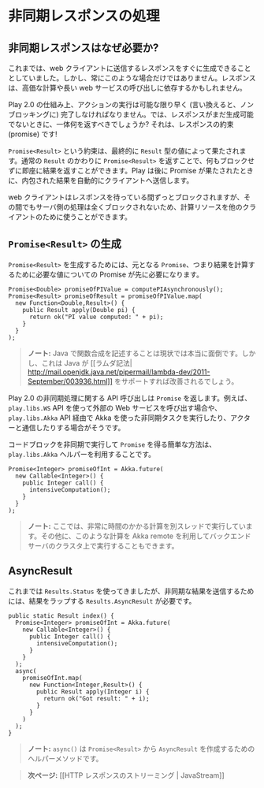 <!-- translated -->
<!--
# Handling asynchronous results
-->
# 非同期レスポンスの処理

<!--
## Why asynchronous results?
-->
## 非同期レスポンスはなぜ必要か?

<!--
Until now, we were able to compute the result to send to the web client directly. This is not always the case: the result may depend of an expensive computation or on a long web service call.
-->
これまでは、web クライアントに送信するレスポンスをすぐに生成できることとしていました。しかし、常にこのような場合だけではありません。レスポンスは、高価な計算や長い web サービスの呼び出しに依存するかもしれません。

<!--
Because of the way Play 2.0 works, action code must be as fast as possible (i.e. non blocking). So what should we return as result if we are not yet able to compute it? The response should be a promise of a result!
-->
Play 2.0 の仕組み上、アクションの実行は可能な限り早く (言い換えると、ノンブロッキングに)  完了しなければなりません。では、レスポンスがまだ生成可能でないときに、一体何を返すべきでしょうか? それは、レスポンスの約束 (promise) です!

<!--
A `Promise<Result>` will eventually be redeemed with a value of type `Result`. By giving a `Promise<Result>` instead of a normal `Result`, we are able to compute the result quickly without blocking anything. Play will then serve this result as soon as the promise is redeemed. 
-->
`Promise<Result>` という約束は、最終的に `Result` 型の値によって果たされます。通常の `Result` のかわりに `Promise<Result>` を返すことで、何もブロックせずに即座に結果を返すことができます。Play は後に Promise が果たされたときに、内包された結果を自動的にクライアントへ送信します。

<!--
The web client will be blocked while waiting for the response but nothing will be blocked on the server, and server resources can be used to serve other clients.
-->
web クライアントはレスポンスを待っている間ずっとブロックされますが、その間でもサーバ側の処理は全くブロックされないため、計算リソースを他のクライアントのために使うことができます。

<!--
## How to create a `Promise<Result>`
-->
## `Promise<Result>` の生成

<!--
To create a `Promise<Result>` we need another promise first: the promise that will give us the actual value we need to compute the result:  
-->
`Promise<Result>` を生成するためには、元となる `Promise`、つまり結果を計算するために必要な値についての Promise が先に必要になります。

```
Promise<Double> promiseOfPIValue = computePIAsynchronously();
Promise<Result> promiseOfResult = promiseOfPIValue.map(
  new Function<Double,Result>() {
    public Result apply(Double pi) {
      return ok("PI value computed: " + pi);
    } 
  }
);
```

<!--
> **Note:** Writing functional composition in Java is really verbose for at the moment, but it should be better when Java supports [[lambda notation| http://mail.openjdk.java.net/pipermail/lambda-dev/2011-September/003936.html]].
-->
> **ノート:** Java で関数合成を記述することは現状では本当に面倒です。しかし、これは Java が [[ラムダ記法| http://mail.openjdk.java.net/pipermail/lambda-dev/2011-September/003936.html]] をサポートすれば改善されるでしょう。

<!--
Play 2.0 asynchronous API methods give you a `Promise`. This is the case when you are calling an external web service using the `play.libs.WS` API, or if you are using Akka to schedule asynchronous tasks or to communicate with Actors using `play.libs.Akka`.
-->
Play 2.0 の非同期処理に関する API 呼び出しは `Promise` を返します。例えば、`play.libs.WS` API を使って外部の Web サービスを呼び出す場合や、`play.libs.Akka` API 経由で Akka を使った非同期タスクを実行したり、アクターと通信したりする場合がそうです。

<!--
A simple way to execute a block of code asynchronously and to get a `Promise` is to use the `play.libs.Akka` helpers:
-->
コードブロックを非同期で実行して `Promise` を得る簡単な方法は、`play.libs.Akka` ヘルパーを利用することです。

```
Promise<Integer> promiseOfInt = Akka.future(
  new Callable<Integer>() {
    public Integer call() {
      intensiveComputation();
    }
  }
);
```

<!--
> **Note:** Here, the intensive computation will just be run on another thread. It is also possible to run it remotely on a cluster of backend servers using Akka remote.
-->
> **ノート:** ここでは、非常に時間のかかる計算を別スレッドで実行しています。その他に、このような計算を Akka remote を利用してバックエンドサーバのクラスタ上で実行することもできます。

<!--
## AsyncResult
-->
## AsyncResult

<!--
While we were using `Results.Status` until now, to send an asynchronous result we need an `Results.AsyncResult` that wraps the actual result:
-->
これまでは `Results.Status` を使ってきましたが、非同期な結果を送信するためには、結果をラップする `Results.AsyncResult` が必要です。

```
public static Result index() {
  Promise<Integer> promiseOfInt = Akka.future(
    new Callable<Integer>() {
      public Integer call() {
        intensiveComputation();
      }
    }
  );
  async(
    promiseOfInt.map(
      new Function<Integer,Result>() {
        public Result apply(Integer i) {
          return ok("Got result: " + i);
        } 
      }
    )
  );
}
```

<!--
> **Note:** `async()` is an helper method building an `AsyncResult` from a `Promise<Result>`.
-->
> **ノート:** `async()` は `Promise<Result>` から `AsyncResult` を作成するためのヘルパーメソッドです。

<!--
> **Next:** [[Streaming HTTP responses | JavaStream]]
-->
> **次ページ:** [[HTTP レスポンスのストリーミング | JavaStream]]
